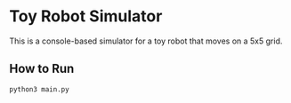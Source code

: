 # Toy Robot Simulator

This is a console-based simulator for a toy robot that moves on a 5x5 grid.

## How to Run

`python3 main.py`